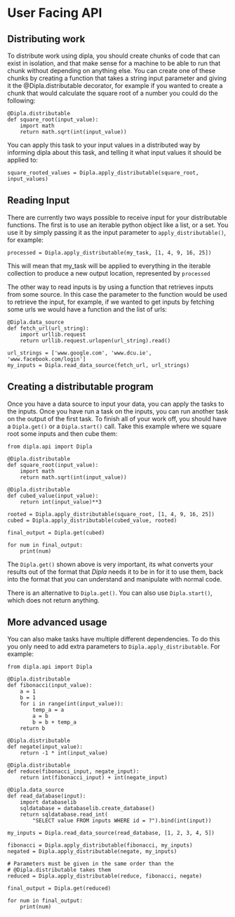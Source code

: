 # User Facing API

## Distributing work

To distribute work using dipla, you should create chunks of code that can exist in isolation, and that make sense for a machine to be able to run that chunk without depending on anything else. You can create one of these chunks by creating a function that takes a string input parameter and giving it the @Dipla.distributable decorator, for example if you wanted to create a chunk that would calculate the square root of a number you could do the following:

```
@Dipla.distributable
def square_root(input_value):
    import math
    return math.sqrt(int(input_value))
```

You can apply this task to your input values in a distributed way by informing dipla about this task, and telling it what input values it should be applied to:

```
square_rooted_values = Dipla.apply_distributable(square_root, input_values)
```

## Reading Input

There are currently two ways possible to receive input for your distributable functions. The first is to use an iterable python object like a list, or a set. You use it by simply passing it as the input parameter to `apply_distributable()`, for example:

```
processed = Dipla.apply_distributable(my_task, [1, 4, 9, 16, 25])
```

This will mean that my_task will be applied to everything in the iterable collection to produce a new output location, represented by `processed`

The other way to read inputs is by using a function that retrieves inputs from some source. In this case the parameter to the function would be used to retrieve the input, for example, if we wanted to get inputs by fetching some urls we would have a function and the list of urls:

```
@Dipla.data_source
def fetch_url(url_string):
    import urllib.request
    return urllib.request.urlopen(url_string).read()

url_strings = ['www.google.com', 'www.dcu.ie', 'www.facebook.com/login']
my_inputs = Dipla.read_data_source(fetch_url, url_strings)
```

## Creating a distributable program

Once you have a data source to input your data, you can apply the tasks to the inputs. Once you have run a task on the inputs, you can run another task on the output of the first task. To finish all of your work off, you should have a `Dipla.get()` or a `Dipla.start()` call. Take this example where we square root some inputs and then cube them:

```
from dipla.api import Dipla

@Dipla.distributable
def square_root(input_value):
    import math
    return math.sqrt(int(input_value))

@Dipla.distributable
def cubed_value(input_value):
    return int(input_value)**3

rooted = Dipla.apply_distributable(square_root, [1, 4, 9, 16, 25])
cubed = Dipla.apply_distributable(cubed_value, rooted)

final_output = Dipla.get(cubed)

for num in final_output:
    print(num)
```

The `Dipla.get()` shown above is very important, its what converts your results out of the format that _Dipla_ needs it to be in for it to use them, back into the format that _you_ can understand and manipulate with normal code.

There is an alternative to `Dipla.get()`. You can also use `Dipla.start()`, which does not return anything.

## More advanced usage

You can also make tasks have multiple different dependencies. To do this you only need to add extra parameters to `Dipla.apply_distributable`. For example:

```
from dipla.api import Dipla

@Dipla.distributable
def fibonacci(input_value):
    a = 1
    b = 1
    for i in range(int(input_value)):
        temp_a = a
        a = b
        b = b + temp_a
    return b

@Dipla.distributable
def negate(input_value):
    return -1 * int(input_value)

@Dipla.distributable
def reduce(fibonacci_input, negate_input):
    return int(fibonacci_input) + int(negate_input)

@Dipla.data_source
def read_database(input):
    import databaselib
    sqldatabase = databaselib.create_database()
    return sqldatabase.read_int(
        "SELECT value FROM inputs WHERE id = ?").bind(int(input))

my_inputs = Dipla.read_data_source(read_database, [1, 2, 3, 4, 5])

fibonacci = Dipla.apply_distributable(fibonacci, my_inputs)
negated = Dipla.apply_distributable(negate, my_inputs)

# Parameters must be given in the same order than the
# @Dipla.distributable takes them
reduced = Dipla.apply_distributable(reduce, fibonacci, negate)

final_output = Dipla.get(reduced)

for num in final_output:
    print(num)
```

